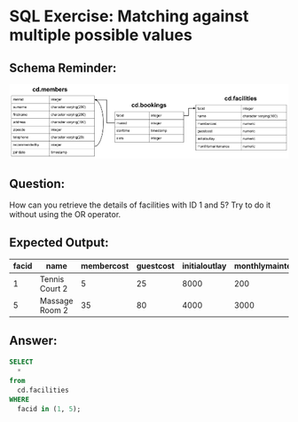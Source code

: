 # SQL Exercise: Matching against multiple possible values

## Schema Reminder:

![Schema Diagram](../__resources/image.png)

## Question:

How can you retrieve the details of facilities with ID 1 and 5? Try to do it without using the OR operator.

## Expected Output:

| facid | name           | membercost | guestcost | initialoutlay | monthlymaintenance |
| ----- | -------------- | ---------- | --------- | ------------- | ------------------ |
| 1     | Tennis Court 2 | 5          | 25        | 8000          | 200                |
| 5     | Massage Room 2 | 35         | 80        | 4000          | 3000               |

## Answer:

```sql
SELECT
  *
from
  cd.facilities
WHERE
  facid in (1, 5);
```

